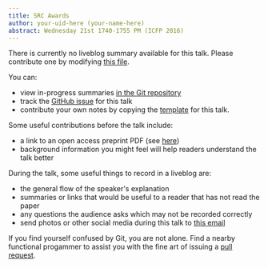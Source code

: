 ```yaml
---
title: SRC Awards
author: your-uid-here (your-name-here)
abstract: Wednesday 21st 1740-1755 PM (ICFP 2016)
---
```


There is currently no liveblog summary available for this talk. Please contribute one by modifying [this file](https://github.com/ocamllabs/icfp2016-blog/blob/master/ICFP/src-awards.md).

You can:
* view in-progress summaries [in the Git repository](https://github.com/ocamllabs/icfp2016-blog/tree/master/ICFP/src-awards/)
* track the [GitHub issue](https://github.com/ocamllabs/icfp2016-blog/issues/87) for this talk
* contribute your own notes by copying the [template](src-awards/template.md) for this talk.

Some useful contributions before the talk include:
* a link to an open access preprint PDF (see [here](https://github.com/gasche/icfp2016-papers))
* background information you might feel will help readers understand the talk better

During the talk, some useful things to record in a liveblog are:
* the general flow of the speaker's explanation
* summaries or links that would be useful to a reader that has not read the paper
* any questions the audience asks which may not be recorded correctly
* send photos or other social media during this talk to [this email](mailto:icfp16.photos@gmail.com?subject=ICFP:src-awards)

If you find yourself confused by Git, you are not alone. Find a nearby functional progammer
to assist you with the fine art of issuing a [pull request](https://help.github.com/articles/about-pull-requests/).

